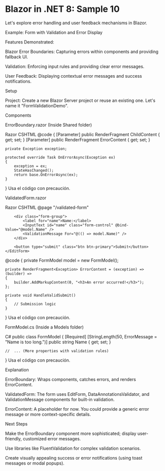 # Blazor in .NET 8: Sample 10

Let's explore error handling and user feedback mechanisms in Blazor.

Example: Form with Validation and Error Display

Features Demonstrated:

Blazor Error Boundaries: Capturing errors within components and providing fallback UI.

Validation: Enforcing input rules and providing clear error messages.

User Feedback: Displaying contextual error messages and success notifications.

Setup

Project: Create a new Blazor Server project or reuse an existing one. Let's name it "FormValidationDemo".

Components

ErrorBoundary.razor (Inside Shared folder)

Razor CSHTML
@code { 
    [Parameter] public RenderFragment ChildContent { get; set; }
    [Parameter] public RenderFragment<Exception> ErrorContent { get; set; } 

    private Exception exception;

    protected override Task OnErrorAsync(Exception ex)
    {
        exception = ex;
        StateHasChanged();
        return base.OnErrorAsync(ex);
    }
}
Usa el código con precaución.

ValidatedForm.razor

Razor CSHTML
@page "/validated-form"

<ErrorBoundary ErrorContent="@ErrorContent">
    <EditForm Model="@model" OnValidSubmit="@HandleValidSubmit">
        <DataAnnotationsValidator />

        <div class="form-group">
            <label for="name">Name:</label>
            <InputText id="name" class="form-control" @bind-Value="@model.Name" />
            <ValidationMessage For="@(() => model.Name)" />
        </div>

        <button type="submit" class="btn btn-primary">Submit</button>
    </EditForm>
</ErrorBoundary>

@code {
    private FormModel model = new FormModel();

    private RenderFragment<Exception> ErrorContent = (exception) => (builder) =>
    {
        builder.AddMarkupContent(0, "<h3>An error occurred!</h3>");
    }; 

    private void HandleValidSubmit()
    {
        // Submission logic
    }
}
Usa el código con precaución.

FormModel.cs (Inside a Models folder)

C#
public class FormModel
{
    [Required]
    [StringLength(50, ErrorMessage = "Name is too long.")] 
    public string Name { get; set; }

    //  ... (More properties with validation rules) 
} 
Usa el código con precaución.

Explanation

ErrorBoundary: Wraps components, catches errors, and renders ErrorContent.

ValidatedForm: The form uses EditForm, DataAnnotationsValidator, and ValidationMessage components for built-in validation.

ErrorContent: A placeholder for now. You could provide a generic error message or more context-specific details.

Next Steps

Make the ErrorBoundary component more sophisticated; display user-friendly, customized error messages.

Use libraries like FluentValidation for complex validation scenarios.

Create visually appealing success or error notifications (using toast messages or modal popups).



